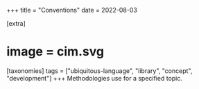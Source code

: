 +++
title = "Conventions"
date = 2022-08-03

[extra]
#  image = cim.svg
[taxonomies]
   tags = ["ubiquitous-language", "library", "concept", "development"]
+++
Methodologies use for a specified topic.